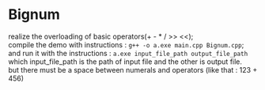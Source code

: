 # Bignum

realize the overloading of basic operators(+ - * / >> <<);<br>
compile the demo with instructions : `g++ -o a.exe main.cpp Bignum.cpp`;<br>
and run it with the instructions : `a.exe input_file_path output_file_path` <br>
which input_file_path is the path of input file and the other is output file.<br>
but there must be a space between numerals and operators (like that : 123 + 456)<br>
